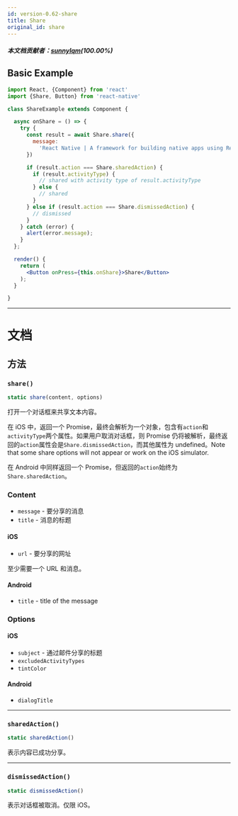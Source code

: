 ```yaml
---
id: version-0.62-share
title: Share
original_id: share
---
```


##### 本文档贡献者：[sunnylqm](https://github.com/search?q=sunnylqm%40qq.com+in%3Aemail&type=Users)(100.00%)

## Basic Example

```jsx
import React, {Component} from 'react'
import {Share, Button} from 'react-native'

class ShareExample extends Component {

  async onShare = () => {
    try {
      const result = await Share.share({
        message:
          'React Native | A framework for building native apps using React',
      })

      if (result.action === Share.sharedAction) {
        if (result.activityType) {
          // shared with activity type of result.activityType
        } else {
          // shared
        }
      } else if (result.action === Share.dismissedAction) {
        // dismissed
      }
    } catch (error) {
      alert(error.message);
    }
  };

  render() {
    return (
      <Button onPress={this.onShare}>Share</Button>
    );
  }

}
```

---

# 文档

## 方法

### `share()`

```jsx
static share(content, options)
```

打开一个对话框来共享文本内容。

在 iOS 中，返回一个 Promise，最终会解析为一个对象，包含有`action`和`activityType`两个属性。如果用户取消对话框，则 Promise 仍将被解析，最终返回的`action`属性会是`Share.dismissedAction`，而其他属性为 undefined。Note that some share options will not appear or work on the iOS simulator.

在 Android 中同样返回一个 Promise，但返回的`action`始终为`Share.sharedAction`。

### Content

- `message` - 要分享的消息
- `title` - 消息的标题

#### iOS

- `url` - 要分享的网址

至少需要一个 URL 和消息。

#### Android

- `title` - title of the message
  
### Options

#### iOS

- `subject` - 通过邮件分享的标题
- `excludedActivityTypes`
- `tintColor`

#### Android

- `dialogTitle`

---

### `sharedAction()`

```jsx
static sharedAction()
```

表示内容已成功分享。

---

### `dismissedAction()`

```jsx
static dismissedAction()
```

表示对话框被取消。仅限 iOS。
